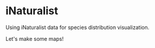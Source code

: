 # iNaturalist
Using iNaturalist data for species distribution visualization. 

Let's make some maps!
